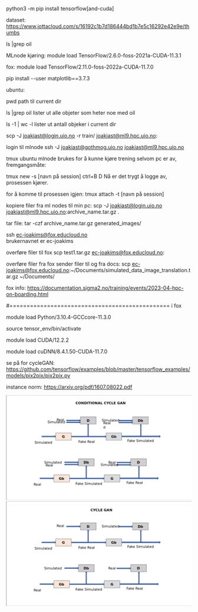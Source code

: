 python3 -m pip install tensorflow[and-cuda]

dataset: https://www.jottacloud.com/s/16192c1b7d186444bd1b7e5c16292e42e9e/thumbs

ls |grep oil

MLnode kjøring:  module load TensorFlow/2.6.0-foss-2021a-CUDA-11.3.1

fox: module load TensorFlow/2.11.0-foss-2022a-CUDA-11.7.0


pip install --user matplotlib==3.7.3

ubuntu: 

pwd    path til current dir

ls |grep oil   lister ut alle objeter som heter noe med oil

ls -1 | wc -l  lister ut antall objeker i current dir

scp -J joakiast@login.uio.no -r train/ joakiast@ml9.hpc.uio.no:

login til mlnode ssh -J joakiast@gothmog.uio.no  joakiast@ml9.hpc.uio.no

tmux ubuntu mlnode brukes for å kunne kjøre trening selvom pc er av, fremgangsmåte: 

tmux new -s [navn på session] 
ctrl+B D 
Nå er det trygt å logge av, prosessen kjører. 

for å komme til prosessen igjen: 
tmux attach -t [navn på session]

kopiere filer fra ml nodes til min pc: scp -J joakiast@login.uio.no joakiast@ml9.hpc.uio.no:archive_name.tar.gz  .

tar file: tar -czf archive_name.tar.gz generated_images/

ssh ec-joakims@fox.educloud.no     
brukernavnet er ec-joakims

overføre filer til fox
scp test1.tar.gz ec-joakims@fox.educloud.no:


overføre filer fra fox sender filer til og fra docs: scp ec-joakims@fox.educloud.no:~/Documents/simulated_data_image_translation.tar.gz ~/Documents/


fox info: https://documentation.sigma2.no/training/events/2023-04-hpc-on-boarding.html

#=============================================== i fox 


module load Python/3.10.4-GCCcore-11.3.0

source tensor_env/bin/activate

module load CUDA/12.2.2

module load cuDNN/8.4.1.50-CUDA-11.7.0







se på for cycleGAN: https://github.com/tensorflow/examples/blob/master/tensorflow_examples/models/pix2pix/pix2pix.py

instance norm: 
https://arxiv.org/pdf/1607.08022.pdf



![Conditional CycleGAN](Conditional_CycleGAN.png)
![CycleGAN](CycleGAN.png)




